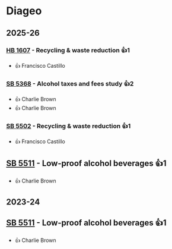 # Diageo
## 2025-26

### [HB 1607](/bill/2025-26/hb/1607/) - Recycling & waste reduction 👍1  
* 👍 Francisco Castillo

### [SB 5368](/bill/2025-26/sb/5368/) - Alcohol taxes and fees study 👍2  
* 👍 Charlie Brown
* 👍 Charlie Brown

### [SB 5502](/bill/2025-26/sb/5502/) - Recycling & waste reduction 👍1  
* 👍 Francisco Castillo

## [SB 5511](/bill/2025-26/sb/5511/) - Low-proof alcohol beverages 👍1  
* 👍 Charlie Brown

## 2023-24

## [SB 5511](/bill/2023-24/sb/5511/) - Low-proof alcohol beverages 👍1  
* 👍 Charlie Brown
